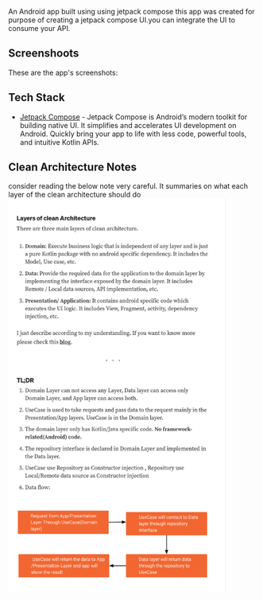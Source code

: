 
An Android app built using using jetpack compose
 this app was created for purpose of creating a jetpack compose UI.you can integrate the UI to consume your API.


## Screenshoots
These are the app's screenshots:



 
## Tech Stack
 
 - [Jetpack Compose](https://developer.android.com/jetpack/compose) - Jetpack Compose is Android’s modern toolkit for building native UI. It simplifies and accelerates UI development on Android. Quickly bring your app to life with less code, powerful tools, and intuitive Kotlin APIs.

## Clean Architecture Notes
consider reading the below note very careful. It summaries on what each layer of the clean architecture should do
<img src="screenshoots/CleanArchitectureNotes.png" width= 450/>
